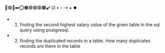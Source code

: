 🔵🟢🔴➡️⭕🟠🟦🟣🟥🟧✔️ ☑️ • ‣ → ⁕ ⏺️

- 1. finding the second highest salary value of the given table in the sql query using postgresql.
- 2. finding the duplicated records in a table. How many duplicates records are there in the table
